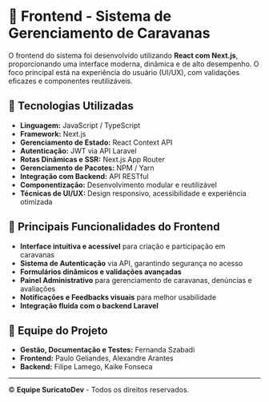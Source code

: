 # 🎨 Frontend - Sistema de Gerenciamento de Caravanas  

O frontend do sistema foi desenvolvido utilizando **React com Next.js**, proporcionando uma interface moderna, dinâmica e de alto desempenho. O foco principal está na experiência do usuário (UI/UX), com validações eficazes e componentes reutilizáveis.  

## 🔧 Tecnologias Utilizadas  

- **Linguagem:** JavaScript / TypeScript  
- **Framework:** Next.js  
- **Gerenciamento de Estado:** React Context API  
- **Autenticação:** JWT via API Laravel  
- **Rotas Dinâmicas e SSR:** Next.js App Router  
- **Gerenciamento de Pacotes:** NPM / Yarn  
- **Integração com Backend:** API RESTful
- **Componentização:** Desenvolvimento modular e reutilizável  
- **Técnicas de UI/UX:** Design responsivo, acessibilidade e experiência otimizada  

## 📌 Principais Funcionalidades do Frontend  

- **Interface intuitiva e acessível** para criação e participação em caravanas  
- **Sistema de Autenticação** via API, garantindo segurança no acesso  
- **Formulários dinâmicos e validações avançadas**  
- **Painel Administrativo** para gerenciamento de caravanas, denúncias e avaliações  
- **Notificações e Feedbacks visuais** para melhor usabilidade  
- **Integração fluida com o backend Laravel**  

## 👥 Equipe do Projeto  

- **Gestão, Documentação e Testes:** Fernanda Szabadi  
- **Frontend:** Paulo Geliandes, Alexandre Arantes  
- **Backend:** Filipe Lamego, Kaike Fonseca  

---

© **Equipe SuricatoDev** - Todos os direitos reservados.  
